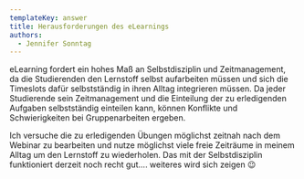 ```yaml
---
templateKey: answer
title: Herausforderungen des eLearnings
authors:
  - Jennifer Sonntag
---
```

eLearning fordert ein hohes Maß an Selbstdisziplin und Zeitmanagement, da die Studierenden den Lernstoff selbst aufarbeiten müssen und sich die Timeslots dafür selbstständig in ihren Alltag integrieren müssen. Da jeder Studierende sein Zeitmanagement und die Einteilung der zu erledigenden Aufgaben selbstständig einteilen kann, können Konflikte und Schwierigkeiten bei Gruppenarbeiten ergeben.

Ich versuche die zu erledigenden Übungen möglichst zeitnah nach dem Webinar zu bearbeiten und nutze möglichst viele freie Zeiträume in meinem Alltag um den Lernstoff zu wiederholen. Das mit der Selbstdisziplin funktioniert derzeit noch recht gut.... weiteres wird sich zeigen 😉

